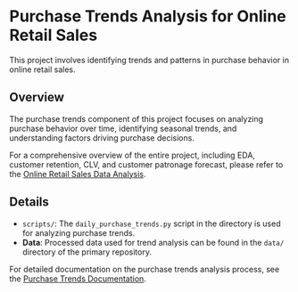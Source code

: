 # Purchase Trends Analysis for Online Retail Sales

This project involves identifying trends and patterns in purchase behavior in online retail sales.

## Overview

The purchase trends component of this project focuses on analyzing purchase behavior over time, identifying seasonal trends, and understanding factors driving purchase decisions.

For a comprehensive overview of the entire project, including EDA, customer retention, CLV, and customer patronage forecast, please refer to the [Online Retail Sales Data Analysis](https://github.com/multi-focus-projects/online-retail-sales-data-analysis).

## Details

- `scripts/`: The `daily_purchase_trends.py` script in the directory is used for analyzing purchase trends.
- **Data**: Processed data used for trend analysis can be found in the `data/` directory of the primary repository.

For detailed documentation on the purchase trends analysis process, see the [Purchase Trends Documentation](https://github.com/multi-focus-projects/online-retail-sales-data-analysis/blob/main/docs/daily-purchase-trend.md).
